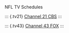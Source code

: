 NFL TV Schedules

::: {.tv21}
[Channel 21 CBS](/Dave-s-blog/NFLon21CBS.html)
:::

::: {.tv43}
[Channel 43 FOX](/Dave-s-blog/fox43NFL.html)
:::
